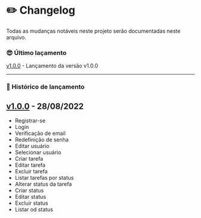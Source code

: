 # :pencil2: Changelog

Todas as mudanças notáveis ​​neste projeto serão documentadas neste arquivo.


### :sunglasses: Último laçamento 

[v1.0.0] - Lançamento da versão v1.0.0

<hr>

### :pencil: Histórico de lançamento

## [v1.0.0] - 28/08/2022

  - Registrar-se
  - Login 
  - Verificação de email
  - Redefinição de senha
  - Editar usuário
  - Selecionar usuário
  - Criar tarefa
  - Editar tarefa
  - Excluir tarefa
  - Listar tarefas por status
  - Alterar status da tarefa
  - Criar status
  - Editar status
  - Excluir status
  - Listar od status




[v1.0.0]: https://github.com/DaniloCarSan/gotaskapp/releases/tag/v1.0.0